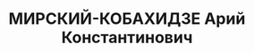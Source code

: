 ---
title: МИРСКИЙ-КОБАХИДЗЕ Арий Константинович
description: "Род. в 1894, Зугдиди, грузин, обр.: высшее, член ВКП(б). Проживал: Москва.\
  \ Начальник Красноярской ж.д. \n  Арестован 10.10.1936. Обв. в участии в троцкистской\
  \ к.-р. организации. Приговор: ВК ВС СССР, 04.02.1939 – ВМН. Расстрелян 19.03.1939,\
  \ г.Москва. \n  Реабилитирован ВК ВС СССР 21.08.1958"
---